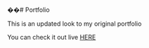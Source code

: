 ��# Portfolio

This is an updated look to my original portfolio

You can check it out live [HERE](clintonbestmann.surge.sh)
